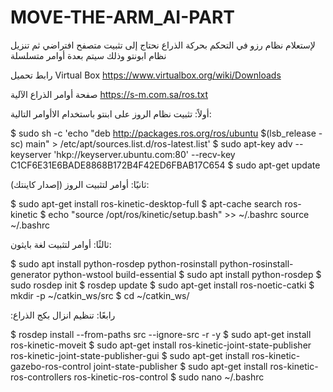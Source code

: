 # MOVE-THE-ARM_AI-PART

لإستعلام نظام رزو في التحكم بحركة الذراع نحتاج إلى تثبيت متصفح افتراضي ثم تنزيل نظام ابونتو 
وذلك سيتم بعدة أوامر متسلسلة 

رابط تحميل Virtual Box
https://www.virtualbox.org/wiki/Downloads


صفحة أوامر الذراع الآلية
https://s-m.com.sa/ros.txt



أولاً: تثبيت نظام الروز على ابنتو باستخدام الاأوامر التالية:

$ sudo sh -c 'echo "deb http://packages.ros.org/ros/ubuntu $(lsb_release -sc) main" > /etc/apt/sources.list.d/ros-latest.list'
$ sudo apt-key adv --keyserver 'hkp://keyserver.ubuntu.com:80' --recv-key C1CF6E31E6BADE8868B172B4F42ED6FBAB17C654
$ sudo apt-get update


ثانيًا: أوامر لتثبيت الروز (إصدار كاينتك):

$ sudo apt-get install ros-kinetic-desktop-full
$ apt-cache search ros-kinetic
$ echo "source /opt/ros/kinetic/setup.bash" >> ~/.bashrc
source ~/.bashrc


ثالثًا: أوامر لتثبيت لغة بايثون:

$ sudo apt install python-rosdep python-rosinstall python-rosinstall-generator python-wstool build-essential
$ sudo apt install python-rosdep
$ sudo rosdep init
$ rosdep update
$ sudo apt-get install ros-noetic-catki
$ mkdir -p ~/catkin_ws/src
$ cd ~/catkin_ws/


:رابعًا: تنظيم انزال بكج الذراع 

$ rosdep install --from-paths src --ignore-src -r -y
$ sudo apt-get install ros-kinetic-moveit
$ sudo apt-get install ros-kinetic-joint-state-publisher ros-kinetic-joint-state-publisher-gui
$ sudo apt-get install ros-kinetic-gazebo-ros-control joint-state-publisher
$ sudo apt-get install ros-kinetic-ros-controllers ros-kinetic-ros-control
$ sudo nano ~/.bashrc
